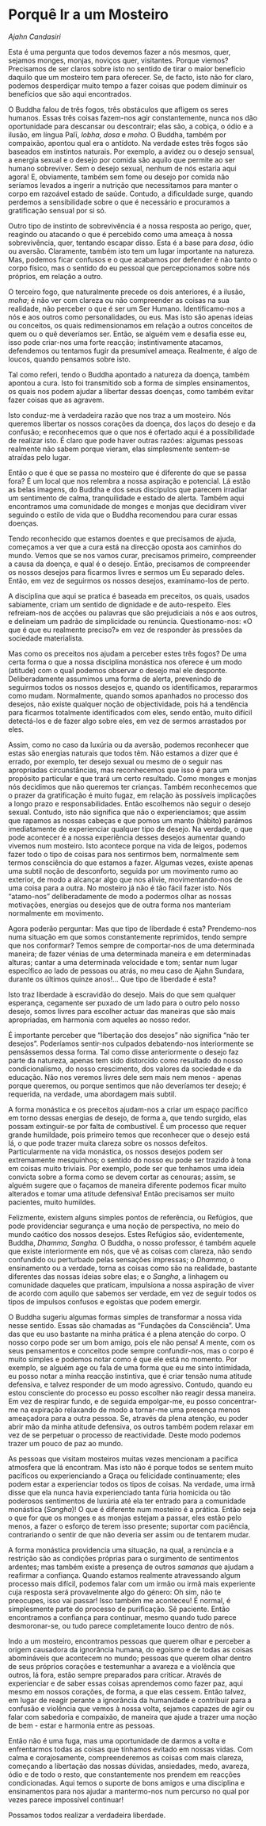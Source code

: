 Porquê Ir a um Mosteiro
=======================

*Ajahn Candasiri*

Esta é uma pergunta que todos devemos fazer a nós mesmos, quer, sejamos
monges, monjas, noviços quer, visitantes. Porque viemos? Precisamos de
ser claros sobre isto no sentido de tirar o maior benefício daquilo que
um mosteiro tem para oferecer. Se, de facto, isto não for claro, podemos
desperdiçar muito tempo a fazer coisas que podem diminuir os benefícios
que são aqui encontrados.

O Buddha falou de três fogos, três obstáculos que afligem os seres
humanos. Essas três coisas fazem-nos agir constantemente, nunca nos dão
oportunidade para descansar ou descontrair; elas são, a cobiça, o ódio e
a ilusão, em língua Palī, *lobha, dosa* e *moha*. O Buddha, também por
compaixão, apontou qual era o antídoto. Na verdade estes três fogos são
baseados em instintos naturais. Por exemplo, a avidez ou o desejo
sensual, a energia sexual e o desejo por comida são aquilo que permite
ao ser humano sobreviver. Sem o desejo sexual, nenhum de nós estaria
aqui agora! E, obviamente, também sem fome ou desejo por comida não
seríamos levados a ingerir a nutrição que necessitamos para manter o
corpo em razoável estado de saúde. Contudo, a dificuldade surge, quando
perdemos a sensibilidade sobre o que é necessário e procuramos a
gratificação sensual por si só.

Outro tipo de instinto de sobrevivência é a nossa resposta ao perigo,
quer, reagindo ou atacando o que é percebido como uma ameaça à nossa
sobrevivência, quer, tentando escapar disso. Esta é a base para *dosa*,
ódio ou aversão. Claramente, também isto tem um lugar importante na
natureza. Mas, podemos ficar confusos e o que acabamos por defender é
não tanto o corpo físico, mas o sentido do eu pessoal que percepcionamos
sobre nós próprios, em relação a outro.

O terceiro fogo, que naturalmente precede os dois anteriores, é a
ilusão, *moha*; é não ver com clareza ou não compreender as coisas na
sua realidade, não perceber o que é ser um Ser Humano. Identificamo-nos
a nós e aos outros como personalidades, ou eus. Mas isto são apenas
ideias ou conceitos, os quais redimensionamos em relação a outros
conceitos de quem ou o quê deveríamos ser. Então, se alguém vem e
desafia esse eu, isso pode criar-nos uma forte reacção; instintivamente
atacamos, defendemos ou tentamos fugir da presumível ameaça. Realmente,
é algo de loucos, quando pensamos sobre isto.

Tal como referi, tendo o Buddha apontado a natureza da doença, também
apontou a cura. Isto foi transmitido sob a forma de simples
ensinamentos, os quais nos podem ajudar a libertar dessas doenças, como
também evitar fazer coisas que as agravem.

Isto conduz-me à verdadeira razão que nos traz a um mosteiro. Nós
queremos libertar os nossos corações da doença, dos laços do desejo e da
confusão; e reconhecemos que o que nos é ofertado aqui é a possibilidade
de realizar isto. É claro que pode haver outras razões: algumas pessoas
realmente não sabem porque vieram, elas simplesmente sentem-se atraídas
pelo lugar.

Então o que é que se passa no mosteiro que é diferente do que se passa
fora? É um local que nos relembra a nossa aspiração e potencial. Lá
estão as belas imagens, do Buddha e dos seus discípulos que parecem
irradiar um sentimento de calma, tranquilidade e estado de alerta.
Também aqui encontramos uma comunidade de monges e monjas que decidiram
viver seguindo o estilo de vida que o Buddha recomendou para curar essas
doenças.

Tendo reconhecido que estamos doentes e que precisamos de ajuda,
começamos a ver que a cura está na direcção oposta aos caminhos do
mundo. Vemos que se nos vamos curar, precisamos primeiro, compreender a
causa da doença, e qual é o desejo. Então, precisamos de compreender os
nossos desejos para ficarmos livres e sermos um Eu separado deles.
Então, em vez de seguirmos os nossos desejos, examinamo-los de perto.

A disciplina que aqui se pratica é baseada em preceitos, os quais,
usados sabiamente, criam um sentido de dignidade e de auto-respeito.
Eles refreiam-nos de acções ou palavras que são prejudiciais a nós e aos
outros, e delineiam um padrão de simplicidade ou renúncia.
Questionamo-nos: «O que é que eu realmente preciso?» em vez de responder
às pressões da sociedade materialista.

Mas como os preceitos nos ajudam a perceber estes três fogos? De uma
certa forma o que a nossa disciplina monástica nos oferece é um modo
(atitude) com o qual podemos observar o desejo mal ele desponte.
Deliberadamente assumimos uma forma de alerta, prevenindo de seguirmos
todos os nossos desejos e, quando os identificamos, repararmos como
mudam. Normalmente, quando somos apanhados no processo dos desejos, não
existe qualquer noção de objectividade, pois há a tendência para
ficarmos totalmente identificados com eles, sendo então, muito difícil
detectá-los e de fazer algo sobre eles, em vez de sermos arrastados por
eles.

Assim, como no caso da luxúria ou da aversão, podemos reconhecer que
estas são energias naturais que todos têm. Não estamos a dizer que é
errado, por exemplo, ter desejo sexual ou mesmo de o seguir nas
apropriadas circunstâncias, mas reconhecemos que isso é para um
propósito particular e que trará um certo resultado. Como monges e
monjas nós decidimos que não queremos ter crianças. Também reconhecemos
que o prazer da gratificação é muito fugaz, em relação às possíveis
implicações a longo prazo e responsabilidades. Então escolhemos não
seguir o desejo sexual. Contudo, isto não significa que não o
experienciamos; que assim que rapamos as nossas cabeças e que pomos um
manto (hábito) parámos imediatamente de experienciar qualquer tipo de
desejo. Na verdade, o que pode acontecer é a nossa experiência desses
desejos aumentar quando vivemos num mosteiro. Isto acontece porque na
vida de leigos, podemos fazer todo o tipo de coisas para nos sentirmos
bem, normalmente sem termos consciência do que estamos a fazer. Algumas
vezes, existe apenas uma subtil noção de desconforto, seguida por um
movimento rumo ao exterior, de modo a alcançar algo que nos alivie,
movimentando-nos de uma coisa para a outra. No mosteiro já não é tão
fácil fazer isto. Nós “atamo-nos” deliberadamente de modo a podermos
olhar as nossas motivações, energias ou desejos que de outra forma nos
manteriam normalmente em movimento.

Agora poderão perguntar: Mas que tipo de liberdade é esta? Prendemo-nos
numa situação em que somos constantemente reprimidos, tendo sempre que
nos conformar? Temos sempre de comportar-nos de uma determinada maneira;
de fazer vénias de uma determinada maneira e em determinadas alturas;
cantar a uma determinada velocidade e tom; sentar num lugar específico
ao lado de pessoas ou atrás, no meu caso de Ajahn Sundara, durante os
últimos quinze anos!… Que tipo de liberdade é esta?

Isto traz liberdade à escravidão do desejo. Mais do que sem qualquer
esperança, cegamente ser puxado de um lado para o outro pelo nosso
desejo, somos livres para escolher actuar das maneiras que são mais
apropriadas, em harmonia com aqueles ao nosso redor.

É importante perceber que “libertação dos desejos” não significa “não
ter desejos”. Poderíamos sentir-nos culpados debatendo-nos interiormente
se pensássemos dessa forma. Tal como disse anteriormente o desejo faz
parte da natureza, apenas tem sido distorcido como resultado do nosso
condicionalismo, do nosso crescimento, dos valores da sociedade e da
educação. Não nos veremos livres dele sem mais nem menos - apenas porque
queremos, ou porque sentimos que não deveríamos ter desejo; é requerida,
na verdade, uma abordagem mais subtil.

A forma monástica e os preceitos ajudam-nos a criar um espaço pacífico
em torno dessas energias de desejo, de forma a, que tendo surgido, elas
possam extinguir-se por falta de combustível. É um processo que requer
grande humildade, pois primeiro temos que reconhecer que o desejo está
lá, o que pode trazer muita clareza sobre os nossos defeitos.
Particularmente na vida monástica, os nossos desejos podem ser
extremamente mesquinhos; o sentido do nosso eu pode ser trazido à tona
em coisas muito triviais. Por exemplo, pode ser que tenhamos uma ideia
convicta sobre a forma como se devem cortar as cenouras; assim, se
alguém sugere que o façamos de maneira diferente podemos ficar muito
alterados e tomar uma atitude defensiva! Então precisamos ser muito
pacientes, muito humildes.

Felizmente, existem alguns simples pontos de referência, ou Refúgios,
que pode providenciar segurança e uma noção de perspectiva, no meio do
mundo caótico dos nossos desejos. Estes Refúgios são, evidentemente,
Buddha, *Dhamma*, *Sangha.* O Buddha, o nosso professor, é também aquele
que existe interiormente em nós, que vê as coisas com clareza, não sendo
confundido ou perturbado pelas sensações impressas; o *Dhamma*, o
ensinamento ou a verdade, torna as coisas como são na realidade,
bastante diferentes das nossas ideias sobre elas; e o *Sangha*, a
linhagem ou comunidade daqueles que praticam, impulsiona a nossa
aspiração de viver de acordo com aquilo que sabemos ser verdade, em vez
de seguir todos os tipos de impulsos confusos e egoístas que podem
emergir.

O Buddha sugeriu algumas formas simples de transformar a nossa vida
nesse sentido. Essas são chamadas as “Fundações da Consciência”. Uma das
que eu uso bastante na minha prática é a plena atenção do corpo. O nosso
corpo pode ser um bom amigo, pois ele não pensa! A mente, com os seus
pensamentos e conceitos pode sempre confundir-nos, mas o corpo é muito
simples e podemos notar como é que ele está no momento. Por exemplo, se
alguém age ou fala de uma forma que eu me sinto intimidada, eu posso
notar a minha reacção instintiva, que é criar tensão numa atitude
defensiva, e talvez responder de um modo agressivo. Contudo, quando eu
estou consciente do processo eu posso escolher não reagir dessa maneira.
Em vez de respirar fundo, e de seguida empolgar-me, eu posso
concentrar-me na expiração relaxando de modo a tornar-me uma presença
menos ameaçadora para a outra pessoa. Se, através da plena atenção, eu
poder abrir mão da minha atitude defensiva, os outros também podem
relaxar em vez de se perpetuar o processo de reactividade. Deste modo
podemos trazer um pouco de paz ao mundo.

As pessoas que visitam mosteiros muitas vezes mencionam a pacífica
atmosfera que lá encontram. Mas isto não é porque todos se sentem muito
pacíficos ou experienciando a Graça ou felicidade continuamente; eles
podem estar a experienciar todos os tipos de coisas. Na verdade, uma
irmã disse que ela nunca havia experienciado tanta fúria homicida ou tão
poderosos sentimentos de luxúria até ela ter entrado para a comunidade
monástica (*Sangha*)! O que é diferente num mosteiro é a prática. Então
seja o que for que os monges e as monjas estejam a passar, eles estão
pelo menos, a fazer o esforço de terem isso presente; suportar com
paciência, contrariando o sentir de que não deveria ser assim ou de
tentarem mudar.

A forma monástica providencia uma situação, na qual, a renúncia e a
restrição são as condições próprias para o surgimento de sentimentos
ardentes; mas também existe a presença de outros *samanas* que ajudam a
reafirmar a confiança. Quando estamos realmente atravessando algum
processo mais difícil, podemos falar com um irmão ou irmã mais
experiente cuja resposta será provavelmente algo do género: Oh sim, não
te preocupes, isso vai passar! Isso também me aconteceu! É normal, é
simplesmente parte do processo de purificação. Sê paciente. Então
encontramos a confiança para continuar, mesmo quando tudo parece
desmoronar-se, ou tudo parece completamente louco dentro de nós.

Indo a um mosteiro, encontramos pessoas que querem olhar e perceber a
origem causadora da ignorância humana, do egoísmo e de todas as coisas
abomináveis que acontecem no mundo; pessoas que querem olhar dentro de
seus próprios corações e testemunhar a avareza e a violência que outros,
lá fora, estão sempre preparados para criticar. Através de experienciar
e de saber essas coisas aprendemos como fazer paz, aqui mesmo em nossos
corações, de forma, a que elas cessem. Então talvez, em lugar de reagir
perante a ignorância da humanidade e contribuir para a confusão e
violência que vemos à nossa volta, sejamos capazes de agir ou falar com
sabedoria e compaixão, de maneira que ajude a trazer uma noção de bem -
estar e harmonia entre as pessoas.

Então não é uma fuga, mas uma oportunidade de darmos a volta e
enfrentarmos todas as coisas que tínhamos evitado em nossas vidas. Com
calma e corajosamente, compreenderemos as coisas com mais clareza,
começando a libertação das nossas dúvidas, ansiedades, medo, avareza,
ódio e de todo o resto, que constantemente nos prendem em reacções
condicionadas. Aqui temos o suporte de bons amigos e uma disciplina e
ensinamentos para nos ajudar a mantermo-nos num percurso no qual por
vezes parece impossível continuar!

Possamos todos realizar a verdadeira liberdade.
